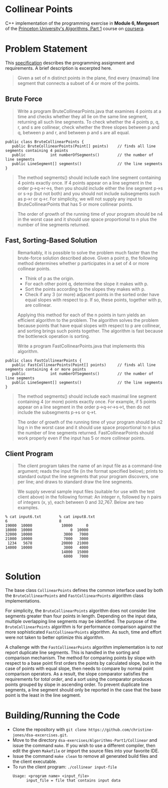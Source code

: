 # Collinear Points

C++ implementation of the programming exercise in **Module 6, Mergesort** of the [Princeton University's Algorithms, Part 1](https://www.coursera.org/learn/algorithms-part1) course on [coursera](https://www.coursera.org/).

# Problem Statement

This [specification](https://coursera.cs.princeton.edu/algs4/assignments/collinear/specification.php) describes the programming assignment and requirements. A brief description is excerpted here.

> Given a set of n distinct points in the plane, find every (maximal) line segment that connects a subset of 4 or more of the points.

## Brute Force

> Write a program BruteCollinearPoints.java that examines 4 points at a time and checks whether they all lie on the same line segment, returning all such line segments. To check whether the 4 points p, q, r, and s are collinear, check whether the three slopes between p and q, between p and r, and between p and s are all equal.

```
public class BruteCollinearPoints {
   public BruteCollinearPoints(Point[] points)    // finds all line segments containing 4 points
   public           int numberOfSegments()        // the number of line segments
   public LineSegment[] segments()                // the line segments
}
```
> The method segments() should include each line segment containing 4 points exactly once. If 4 points appear on a line segment in the order p→q→r→s, then you should include either the line segment p→s or s→p (but not both) and you should not include subsegments such as p→r or q→r. For simplicity, we will not supply any input to BruteCollinearPoints that has 5 or more collinear points.

> The order of growth of the running time of your program should be n4 in the worst case and it should use space proportional to n plus the number of line segments returned.

## Fast, Sorting-Based Solution

> Remarkably, it is possible to solve the problem much faster than the brute-force solution described above. Given a point p, the following method determines whether p participates in a set of 4 or more collinear points.
> * Think of p as the origin.
> * For each other point q, determine the slope it makes with p.
> * Sort the points according to the slopes they makes with p.
> * Check if any 3 (or more) adjacent points in the sorted order have equal slopes with respect to p. If so, these points, together with p, are collinear.
>
> Applying this method for each of the n points in turn yields an efficient algorithm to the problem. The algorithm solves the problem because points that have equal slopes with respect to p are collinear, and sorting brings such points together. The algorithm is fast because the bottleneck operation is sorting.
>
> Write a program FastCollinearPoints.java that implements this algorithm.

```
public class FastCollinearPoints {
   public FastCollinearPoints(Point[] points)     // finds all line segments containing 4 or more points
   public           int numberOfSegments()        // the number of line segments
   public LineSegment[] segments()                // the line segments
}
```
> The method segments() should include each maximal line segment containing 4 (or more) points exactly once. For example, if 5 points appear on a line segment in the order p→q→r→s→t, then do not include the subsegments p→s or q→t.

> The order of growth of the running time of your program should be n2 log n in the worst case and it should use space proportional to n plus the number of line segments returned. FastCollinearPoints should work properly even if the input has 5 or more collinear points.

## Client Program

> The client program takes the name of an input file as a command-line argument; reads the input file (in the format specified below); prints to standard output the line segments that your program discovers, one per line; and draws to standard draw the line segments.

> We supply several sample input files (suitable for use with the test client above) in the following format: An integer n, followed by n pairs of integers (x, y), each between 0 and 32,767. Below are two examples.

```
% cat input6.txt        % cat input8.txt
6                       8
19000  10000             10000      0
18000  10000                 0  10000
32000  10000              3000   7000
21000  10000              7000   3000
 1234   5678             20000  21000
14000  10000              3000   4000
                         14000  15000
                          6000   7000
```

# Solution

The base class ```CollinearPoints``` defines the common interface used by both the ```BruteCollinearPoints``` and ```FastCollinearPoints``` algorithm class implementations.

For simplicity, the ```BruteCollinearPoints``` algorithm does not consider line segments greater than four points in length. Depending on the input data, multiple overlapping line segments may be identified. The purpose of the ```BruteCollinearPoints``` algorithm is for performance comparison against the more sophisticated ```FastCollinearPoints``` algorithm. As such, time and effort were not taken to better optimize this algorithm.

A challenge with the ```FastCollinearPoints``` algorithm implementation is to *not* report duplicate line segments. This is handled in the sorting and comparison mechanism. The method for comparing points by slope with respect to a base point first orders the points by calculated slope, but in the case of points with equal slope, then needs to compare by normal point comparison operators. As a result, the slope comparator satisfies the requirements for *total order*, and a sort using the comparator produces points grouped by slope in ascending order. To prevent duplicate line segments, a line segment should only be reported in the case that the base point is the least in the line segment.

# Building/Running the Code

- Clone the repository with ```git clone https://github.com/christine-jones/dsa-excercises.git```.
- Move to the directory ```dsa-exercises/Algorithms-Part1/Collinear``` and issue the command ```make```. If you wish to use a different compiler, then edit the given ```Makefile``` or import the source files into your favorite IDE.
- Issue the command ```make clean``` to remove all generated build files and the client executable.
- To run the client program: ```./collinear input-file```
  ```
  Usage: <program name> <input_file>
        input_file = file that contains input data
  ```
